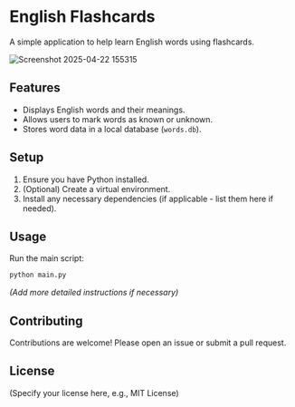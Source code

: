 # English Flashcards

A simple application to help learn English words using flashcards.


![Screenshot 2025-04-22 155315](https://github.com/user-attachments/assets/d18e8242-3fa0-45a0-a275-fc470318b431)


## Features

*   Displays English words and their meanings.
*   Allows users to mark words as known or unknown.
*   Stores word data in a local database (`words.db`).

## Setup

1.  Ensure you have Python installed.
2.  (Optional) Create a virtual environment.
3.  Install any necessary dependencies (if applicable - list them here if needed).

## Usage

Run the main script:

```bash
python main.py
```

*(Add more detailed instructions if necessary)*

## Contributing

Contributions are welcome! Please open an issue or submit a pull request.

## License

(Specify your license here, e.g., MIT License)
